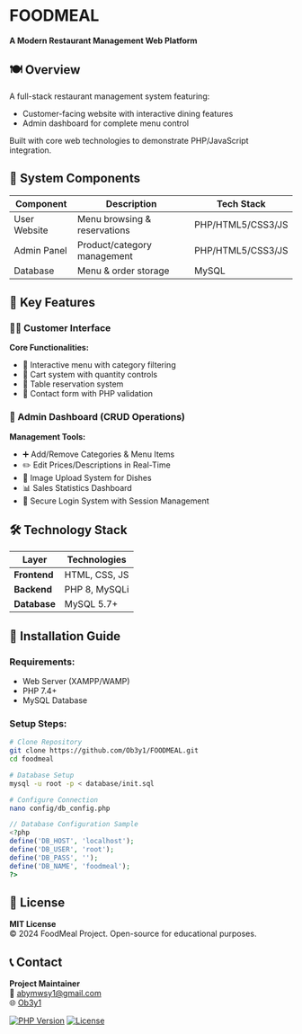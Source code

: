 # FOODMEAL  
**A Modern Restaurant Management Web Platform**  

## 🍽️ Overview  
A full-stack restaurant management system featuring:  
- Customer-facing website with interactive dining features  
- Admin dashboard for complete menu control  

Built with core web technologies to demonstrate PHP/JavaScript integration.

## 🧩 System Components  
| Component | Description | Tech Stack |
|-----------|-------------|------------|
| User Website | Menu browsing & reservations |PHP/HTML5/CSS3/JS |
| Admin Panel | Product/category management | PHP/HTML5/CSS3/JS |
| Database | Menu & order storage | MySQL |

## 🎯 Key Features

### 👨🍳 Customer Interface


**Core Functionalities:**  
- 🍔 Interactive menu with category filtering  
- 🛒 Cart system with quantity controls  
- 📅 Table reservation system  
- 📝 Contact form with PHP validation  

### 🔧 Admin Dashboard (CRUD Operations)


**Management Tools:**  
- ➕ Add/Remove Categories & Menu Items  
- ✏️ Edit Prices/Descriptions in Real-Time  
- 📁 Image Upload System for Dishes  
- 📊 Sales Statistics Dashboard  
- 🔐 Secure Login System with Session Management  

## 🛠️ Technology Stack  

| Layer | Technologies |
|-------|--------------|
| **Frontend** | HTML, CSS, JS |
| **Backend** | PHP 8, MySQLi |
| **Database** | MySQL 5.7+ |

## 🚀 Installation Guide  

### Requirements:
- Web Server (XAMPP/WAMP)
- PHP 7.4+
- MySQL Database

### Setup Steps:
```bash
# Clone Repository
git clone https://github.com/Ob3y1/FOODMEAL.git
cd foodmeal

# Database Setup
mysql -u root -p < database/init.sql

# Configure Connection
nano config/db_config.php
```
```php
// Database Configuration Sample
<?php
define('DB_HOST', 'localhost');
define('DB_USER', 'root');
define('DB_PASS', '');
define('DB_NAME', 'foodmeal');
?>
```

## 📜 License  
**MIT License**  
© 2024 FoodMeal Project. Open-source for educational purposes.

## 📞 Contact  
**Project Maintainer**  
📧 [abymwsy1@gmail.com](mailto:abymwsy1@gmail.com)  
🌐 [Ob3y1](https://github.com/Ob3y1)  

[![PHP Version](https://img.shields.io/badge/PHP-8.0+-777BB4?logo=php)](https://php.net)
[![License](https://img.shields.io/badge/License-MIT-green.svg)](LICENSE)
